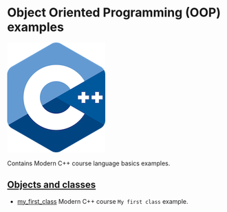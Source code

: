# Object Oriented Programming (OOP) examples

![logo](../../docs/pictures/logo.png)

Contains Modern C++ course language basics examples.

## [Objects and classes](objects_and_classes/README.md)

* [my_first_class](objects_and_classes/my_first_class/README.md) Modern C++ course `My first class` example.